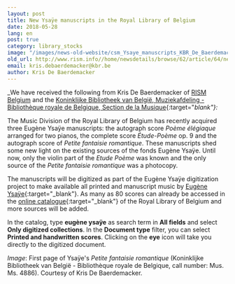 ```yaml
---
layout: post
title: New Ysaÿe manuscripts in the Royal Library of Belgium
date: 2018-05-28
lang: en
post: true
category: library_stocks
image: "/images/news-old-website/csm_Ysaye_manuscripts_KBR_De_Baerdemacker_Belgium_b5759773e2.jpg"
old_url: http://www.rism.info//home/newsdetails/browse/62/article/64/new-ysaye-manuscripts-in-the-royal-library-of-belgium.html
email: kris.debaerdemacker@kbr.be
author: Kris De Baerdemacker
---
```



_We have received the following from Kris De Baerdemacker of [RISM Belgium](/workgroups/belgium-rism-belgium.html) and the [Koninklijke Bibliotheek van België, Muziekafdeling - Bibliothèque royale de Belgique, Section de la Musique](http://www.kbr.be){:target="_blank"}:_

The Music Division of the Royal Library of Belgium has recently acquired three Eugène Ysaÿe manuscripts: the autograph score _Poème élégiaque_ arranged for two pianos, the complete score _Étude-Poème_ op. 9 and the autograph score of _Petite fantaisie romantique_. These manuscripts shed some new light on the existing sources of the fonds Eugène Ysaÿe. Until now, only the violin part of the _Etude Poème_ was known and the only source of the _Petite fantaisie romantique_ was a photocopy.

The manuscripts will be digitized as part of the Eugène Ysaÿe digitization project to make available all printed and manuscript music by [Eugène Ysaÿe](https://opac.rism.info/search?View=rism&author=Eugene+Ysaye&Language=en){:target="_blank"}. As many as 80 scores can already be accessed in the [online catalogue](http://opac.kbr.be/?lang=EN){:target="_blank"} of the Royal Library of Belgium and more sources will be added.

In the catalog, type **eugène ysaÿe** as search term in **All fields** and select **Only digitized collections**. In the **Document type** filter, you can select **Printed and handwritten scores**. Clicking on the **eye** icon will take you directly to the digitized document.

_Image_: First page of Ysaÿe's _Petite fantaisie romantique_ (Koninklijke Bibliotheek van België - Bibliothèque royale de Belgique, call number: Mus. Ms. 4886). Courtesy of Kris De Baerdemacker.





<script type="text/javascript">var switchTo5x=true;</script><script type="text/javascript" src="http://w.sharethis.com/button/buttons.js"></script><script type="text/javascript">stLight.options({publisher: "9b601438-1ce1-49d8-bfd7-9cff5df54c17", doNotHash: false, doNotCopy: false, hashAddressBar: false});</script>